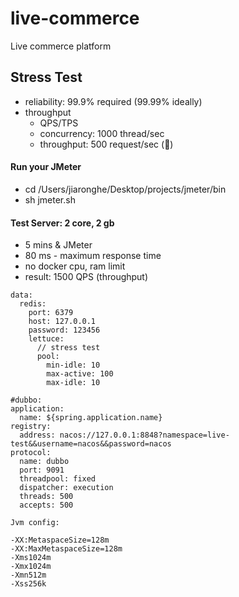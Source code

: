 # live-commerce

Live commerce platform

## Stress Test

- reliability: 99.9% required (99.99% ideally)
- throughput
  - QPS/TPS
  - concurrency: 1000 thread/sec
  - throughput: 500 request/sec (🦄)

#### Run your JMeter

- cd /Users/jiaronghe/Desktop/projects/jmeter/bin
- sh jmeter.sh

#### Test Server: 2 core, 2 gb

- 5 mins & JMeter
- 80 ms - maximum response time
- no docker cpu, ram limit
- result: 1500 QPS (throughput)

```
data:
  redis:
    port: 6379
    host: 127.0.0.1
    password: 123456
    lettuce:
      // stress test
      pool:
        min-idle: 10
        max-active: 100
        max-idle: 10
```

```
#dubbo:
application:
  name: ${spring.application.name}
registry:
  address: nacos://127.0.0.1:8848?namespace=live-test&&username=nacos&&password=nacos
protocol:
  name: dubbo
  port: 9091
  threadpool: fixed
  dispatcher: execution
  threads: 500
  accepts: 500
```

```
Jvm config:

-XX:MetaspaceSize=128m
-XX:MaxMetaspaceSize=128m
-Xms1024m
-Xmx1024m
-Xmn512m
-Xss256k
```
